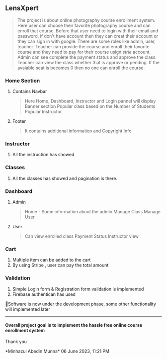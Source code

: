 ## LensXpert 
  > The project is about online photography course enrollment system. Here user can choose their favorite photography course and can enroll that course. Before that user need to login with their email and password, if don't have account then they can creat their account or they can sign in with google. There are some roles like admin, user, teacher. Teacher can provide the course and enroll their favorite course and they need to pay for their course usign *strie* account. Admin can see complete the payment status and approve the class. Teacher can view the class whether that is approve or pending. If the avaiable seat is becomes 0 then no one can enroll the course.
  
### Home Section
   1. Contains Navbar
      >Here Home, Dashboard, Instructor and Login pannel will display
      >Banner section
      >Popular class based on the Number of Students
      >Popular Instructor
   2. Footer
      >It contains additional information and Copyright Info
    
 ### Instructor
  1. All the instruction has showed
 
 ### Classes
  1. All the classes has showed and pagination is there.
 
 ### Dashboard
  1. Admin
     >Home - Some information about the admin
     >Manage Class
     >Manage User
  2. User
     >Can view enrolled class
     >Payment Status
     >Instructor view
       
  ### Cart
  1. Multiple item can be added to the cart
  2. By using Stripe , user can pay the total amount
  
  ### Validation
  1. Simple Login form & Registration form validation is implemented 
  2. Firebase authentican has used
      
  
 🚩Software is now under the development phase, some other functionality will implemented later
      
 
 <hr>
 <h4>Overall project goal is to implement the hassle free online course enrollment system</h4>
 <p>Thank you</p>
 *Minhazul Abedin Munna*
 06 June 2023, 11:21 PM

